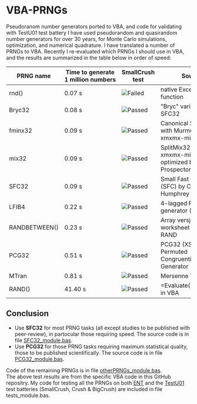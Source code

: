 # VBA-PRNGs
Pseudoranom number generators ported to VBA, and code for validating with TestU01 test battery
I have used pseudorandom and quasirandom number generators for over 30 years, for Monte Carlo simulations, optimization, and numerical quadrature.
I have translated a number of PRNGs to VBA. Recently I re-evaluated which PRNGs I should use in VBA, and the results are summarized in the table below in order of speed:

| PRNG name | Time to generate 1&nbsp;million&nbsp;numbers | SmallCrush test | Source |
| --------- | -------------------------- | --------------- | ------ |
| rnd()     | 0.07 s                     | ![Failed](https://img.shields.io/badge/Fail-red) | native Excel VBA function |
| Bryc32    | 0.08 s                     | ![Passed](https://img.shields.io/badge/Pass-green) | "Bryc" variant of SFC32 |
| fminx32   | 0.09 s                     | ![Passed](https://img.shields.io/badge/Pass-green) | Canonical SplitMix32 with Murmur3 fmix32 xmxmx-mixer/finisher |
| mix32     | 0.09 s                     | ![Passed](https://img.shields.io/badge/Pass-green) | SplitMix32 with xmxmx-mixer optimized by Hash-Prospector |
| SFC32     | 0.09 s                     | ![Passed](https://img.shields.io/badge/Pass-green) | Small Fast Counting (SFC) by Chris Doty-Humphrey |
| LFIB4     | 0.22 s                     | ![Passed](https://img.shields.io/badge/Pass-green) | 4-lagged Fibonacci generator (Marsaglia) |
| RANDBETWEEN() | 0.23 s                 | ![Passed](https://img.shields.io/badge/Pass-green) | Array versjon of Excel worksheet function RAND | 
| PCG32     | 0.51 s                     | ![Passed](https://img.shields.io/badge/Pass-green) | PCG32 (XSH-RR),  Permuted Congruential Generator | 
| MTran     | 0.81 s                     | ![Passed](https://img.shields.io/badge/Pass-green) | Mersenne Twister |
| RAND()    | 41.40 s                    | ![Passed](https://img.shields.io/badge/Pass-green) | =Evaluate("=RAND()") in VBA |

## Conclusion

* Use **SFC32** for most PRNG tasks (all except studies to be published with peer-review), in partocular those requiring speed. The source code is in file [SFC32_module.bas](https://github.com/SchildCode/VBA-PRNGs/blob/main/SFC32_module.bas).
* Use **PCG32** for those PRNG tasks requiring maximum statistical quality, those to be published scientifically. The source code is in file [PCG32_module.bas](https://github.com/SchildCode/VBA-PRNGs/blob/main/PCG32_module.bas).

Code of the remaining PRNGs is in file [otherPRNGs_module.bas](https://github.com/SchildCode/VBA-PRNGs/blob/main/otherPRNGs_module.bas).<br>
The above test results are from the specific VBA code in this GitHub repositry.  My code for testing all the PRNGs on both [ENT](https://cacert.at/random/) and the [TestU01](https://en.wikipedia.org/wiki/TestU01) test batteries (SmallCrush, Crush & BigCrush) are included in file tests_module.bas.


  
